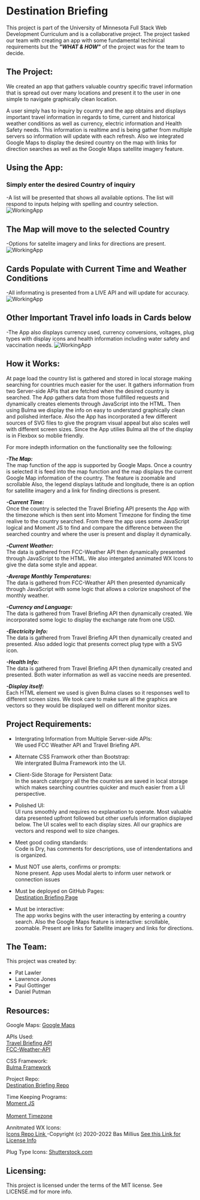 # Destination Briefing
This project is part of the University of Minnesota Full Stack Web Development Curriculum and is a collaborative project.  The project tasked our team with creating an app with some fundamental techinical requirements but the ***"WHAT & HOW"*** of the project was for the team to decide. 

## The Project:
We created an app that gathers valuable country specific travel information that is spread out over many locations and present it to the user in one simple to navigate graphically clean location. 

A user simply has to inquiry by country and the app obtains and displays important travel information in regards to time, current and historical weather conditions as well as currency, electric information and Health Safety needs.  This information is realtime and is being gather from multiple servers so information will update with each refresh.  Also we integrated Google Maps to display the desired country on the map with links for direction searches as well as the Google Maps satellite imagery feature. 

## Using the App:

### Simply enter the desired Country of inquiry
-A list will be presented that shows all available options.  The list will respond to inputs helping with spelling and country selection.
![WorkingApp](./assets/images/Working-App-One.png)

## The Map will move to the selected Country
-Options for satelite imagery and links for directions are present. 
![WorkingApp](./assets/images/Satellite-Image.png)

## Cards Populate with Current Time and Weather Conditions
-All informating is presented from a LIVE API and will update for accuracy.
![WorkingApp](./assets/images/Working-App-Two.png)

## Other Important Travel info loads in Cards below
-The App also displays currency used, currency conversions, voltages, plug types with display icons and health information including water safety and vaccination needs.
![WorkingApp](./assets/images/Working-App-Three.png)


## How it Works:

At page load the country list is gathered and stored in local storage making searching for countries much easier for the user. It gathers information from two Server-side APIs that are fetched when the desired country is searched. The App gathers data from those fullfilled requests and dynamically creates elements through JavaScript into the HTML. Then using Bulma we display the info on easy to understand graphically clean and polished interface. Also the App has incorporated a few different sources of SVG files to give the program visual appeal but also scales well with different screen sizes. Since the App utilies Bulma all the of the display is in Flexbox so moblie friendly.  

For more indepth information on the functionality see the following:

***-The Map:***<br>
The map function of the app is supported by Google Maps.  Once a country is selected it is feed into the map function and the map displays the current Google Map information of the country. The feature is zoomable and scrollable  Also, the legend displays latitude and longitude, there is an option for satellite imagery and a link for finding directions is present.  

***-Current Time:***<br>
Once the country is selected the Travel Briefing API presents the App with the timezone which is then sent into Moment Timezone for finding the time realive to the country searched.  From there the app uses some JavaScript logical and Moment JS to find and compare the difference between the searched country and where the user is present and display it dynamically.  

***-Current Weather:***<br>
The data is gathered from FCC-Weather API then dynamically presented through JavaScript to the HTML.  We also intergated annimated WX Icons to give the data some style and appear.

***-Average Monthly Temperatures:***<br>
The data is gathered from FCC-Weather API then presented dynamically through JavaScript with some logic that allows a colorize snapshoot of the monthly weather.

***-Currency and Language:***<br>
The data is gathered from Travel Briefing API then dynamically created.  We incorporated some logic to display the exchange rate from one USD.

***-Electricity Info:***<br>
The data is gathered from Travel Briefing API then dynamically created and presented.  Also added logic that presents correct plug type with a SVG icon. 

***-Health Info:***<br>
The data is gathered from Travel Briefing API then dynamically created and presented.  Both water information as well as vaccine needs are presented.  

***-Display itself:***<br>
Each HTML element we used is given Bulma clases so it responses well to different screen sizes.  We took care to make sure all the graphics are vectors so they would be displayed well on different monitor sizes.  

## Project Requirements:
- Intergrating Information from Multiple Server-side APIs:  
    We used FCC Weather API and Travel Briefing API.

- Alternate CSS Framwork other than Bootstrap:   
    We intergrated Bulma Framework into the UI.

- Client-Side Storage for Persistent Data:  
    In the search catergory all the the countries are saved in local storage which makes searching countries quicker and much easier from a UI perspective.

- Polished UI:  
    UI runs smoothly and requires no explanation to operate.  Most valuable data presented upfront followed but other usefuls information displayed below.  The UI scales well to each display sizes.  All our graphics are vectors and respond well to size changes. 

- Meet good coding standards:  
    Code is Dry, has comments for descriptions, use of intendentations and is organized.

- Must NOT use alerts, confirms or prompts:  
    None present. App uses Modal alerts to inform user network or connection issues

- Must be deployed on GitHub Pages:  
    <a href="https://pjlawler.github.io/destination-briefing/">Destination Briefing Page</a>

- Must be interactive:  
    The app works begins with the user interacting by entering a country search. Also the Google Maps feature is interactive: scrollable, zoomable.  Present are links for Satellite imagery and links for directions.  


## The Team:
This project was created by:
- Pat Lawler
- Lawrence Jones
- Paul Gottinger
- Daniel Putman

## Resources:
Google Maps:
<a href="https://mapsplatform.google.com/maps-products/#dynamic-maps">Google Maps </a>

APIs Used:  
<a href="https://travelbriefing.org/api">Travel Briefing API</a>  
<a href="https://fcc-weather-api.glitch.me/"> FCC-Weather-API</a> 

CSS Framework:</br>
<a href="https://bulma.io/"> Bulma Framework</a>

Project Repo:</br>
<a href="https://github.com/pjlawler/destination-briefing">Destination Briefing Repo</a>

Time Keeping Programs:  
<a href="https://momentjs.com/">Moment JS</a><br>  
<a href="https://momentjs.com/timezone/">Moment Timezone</a>

Annitmated WX Icons:</br>
<a href="https://github.com/basmilius/weather-icons"> Icons Repo Link </a> -Copyright (c) 2020-2022 Bas Millius <a href="https://github.com/basmilius/weather-icons/blob/dev/LICENSE">See this Link for License Info</a>

Plug Type Icons:
<a href="https://www.shutterstock.com/image-illustration/electric-outlet-illustration-on-white-background-524251816">Shutterstock.com</a>

## Licensing:
This project is licensed under the terms of the MIT license.  See LICENSE.md for more info.  
